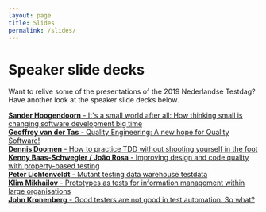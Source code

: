 ```yaml
---
layout: page
title: Slides
permalink: /slides/
---
```


<h1 class="page-title">Speaker slide decks</h1>

Want to relive some of the presentations of the 2019 Nederlandse Testdag? Have another look at the speaker slide decks below.

<div class="section">
		<div class="row">
			<div class="col s9 left-align"><a href="https://speakerdeck.com/aahoogendoorn/its-a-small-world-after-all-full-edition-fall-2019" target="_blank"><b>Sander Hoogendoorn</b> - It's a small world after all: How thinking small is changing software development big time</a></div>
		</div>
		<div class="row">
        	<div class="col s9 left-align"><a href="/pdf/geoffrey_van_der_tas.pdf" target="_blank"><b>Geoffrey van der Tas</b> - Quality Engineering: A new hope for Quality Software!</a></div>
        </div>
		<div class="row">
        	<div class="col s9 left-align"><a href="https://www.slideshare.net/dennisdoomen/how-to-practice-tdd-without-shooting-yourself-in-the-foot-183038348" target="_blank"><b>Dennis Doomen</b> - How to practice TDD without shooting yourself in the foot</a></div>
        </div>
		<div class="row">
        	<div class="col s9 left-align"><a href="https://speakerdeck.com/baasie/improving-design-and-code-quality-with-property-based-testing-at-nltestdag-2019" target="_blank"><b>Kenny Baas-Schwegler / João Rosa</b> - Improving design and code quality with property-based testing</a></div>
        </div>
		<div class="row">
        	<div class="col s9 left-align"><a href="/pdf/peter_lichtenveldt.pdf" target="_blank"><b>Peter Lichtenveldt</b> - Mutant testing data warehouse testdata</a></div>
        </div>
		<div class="row">
        	<div class="col s9 left-align"><a href="/pdf/klim_mikhailov.pdf" target="_blank"><b>Klim Mikhailov</b> - Prototypes as tests for information management within large organisations</a></div>
        </div>
		<div class="row">
        	<div class="col s9 left-align"><a href="/pdf/john_kronenberg.pdf" target="_blank"><b>John Kronenberg</b> - Good testers are not good in test automation. So what?</a></div>
        </div>
</div>
